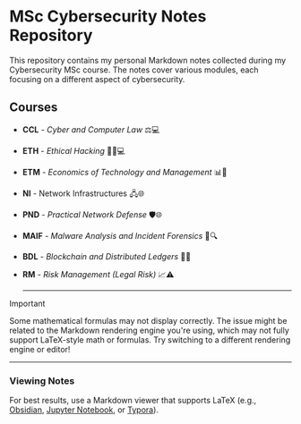 # MSc Cybersecurity Notes Repository

This repository contains my personal Markdown notes collected during my Cybersecurity MSc course. The notes cover various modules, each focusing on a different aspect of cybersecurity.

## Courses

- **CCL** - *Cyber and Computer Law* ⚖️💻

- **ETH** - *Ethical Hacking* 🕵️‍♂️💻

- **ETM** - *Economics of Technology and Management* 📊📱

- **NI** - Network Infrastructures 🖧🌐

- **PND** - *Practical Network Defense* 🛡️🌐

- **MAIF** - *Malware Analysis and Incident Forensics* 🦠🔍

- **BDL** - *Blockchain and Distributed Ledgers* 📒🔗

- **RM** - *Risk Management (Legal Risk)* 📈⚠️

  ---

> [!IMPORTANT]
>
> Some mathematical formulas may not display correctly. The issue might be related to the Markdown rendering engine you're using, which may not fully support LaTeX-style math or formulas. Try switching to a different rendering engine or editor!

---

### Viewing Notes

For best results, use a Markdown viewer that supports LaTeX (e.g., [Obsidian](https://obsidian.md/), [Jupyter Notebook](https://jupyter.org/), or [Typora](https://typora.io/)).

